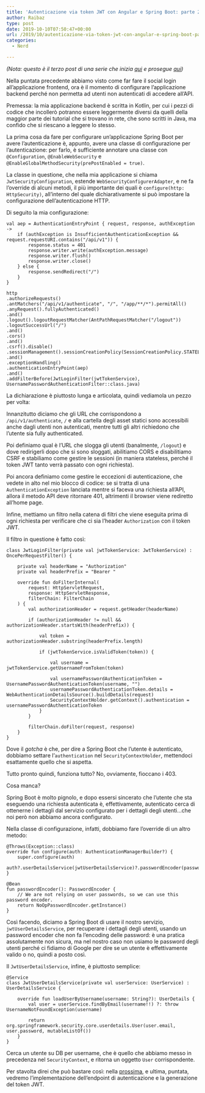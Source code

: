 ```yaml
---
title: 'Autenticazione via token JWT con Angular e Spring Boot: parte 2, configurazione di Spring Boot'
author: Raibaz
type: post
date: 2019-10-10T07:50:47+00:00
url: /2019/10/autenticazione-via-token-jwt-con-angular-e-spring-boot-parte-2-configurazione-di-spring-boot/
categories:
  - Nerd

---
```

_(Nota: questo è il terzo post di una serie che inizia [qui][1] e prosegue [qui][2])_

Nella puntata precedente abbiamo visto come far fare il social login all&#8217;applicazione frontend, ora è il momento di configurare l&#8217;applicazione backend perché non permetta ad utenti non autenticati di accedere all&#8217;API.

Premessa: la mia applicazione backend è scritta in Kotlin, per cui i pezzi di codice che incollerò potranno essere leggermente diversi da quelli della maggior parte dei tutorial che si trovano in rete, che sono scritti in Java, ma confido che si riescano a leggere lo stesso.

La prima cosa da fare per configurare un&#8217;applicazione Spring Boot per avere l&#8217;autenticazione è, appunto, avere una classe di configurazione per l&#8217;autenticazione: per farlo, è sufficiente annotare una classe con `@Configuration`, `@EnableWebSecurity` e `@EnableGlobalMethodSecurity(prePostEnabled = true)`.

La classe in questione, che nella mia applicazione si chiama `JwtSecurityConfiguration`, estende `WebSecurityConfigurerAdapter`, e ne fa l&#8217;override di alcuni metodi, il più importante dei quali è `configure(http: HttpSecurity)`, all&#8217;interno del quale dichiarativamente si può impostare la configurazione dell&#8217;autenticazione HTTP.

Di seguito la mia configurazione:

<pre class="wp-block-code"><code lang="kotlin" class="language-kotlin">val aep = AuthenticationEntryPoint { request, response, authException ->
    if (authException is InsufficientAuthenticationException && request.requestURI.contains("/api/v1")) {
        response.status = 401
        response.writer.write(authException.message)
        response.writer.flush()
        response.writer.close()
    } else {
        response.sendRedirect("/")
    }
}

http
.authorizeRequests()
.antMatchers("/api/v1/authenticate", "/", "/app/**/*").permitAll()
.anyRequest().fullyAuthenticated()
.and()
.logout().logoutRequestMatcher(AntPathRequestMatcher("/logout"))
.logoutSuccessUrl("/")
.and()
.cors()
.and()
.csrf().disable()
.sessionManagement().sessionCreationPolicy(SessionCreationPolicy.STATELESS)
.and()
.exceptionHandling()
.authenticationEntryPoint(aep)
.and()
.addFilterBefore(JwtLoginFilter(jwtTokenService), UsernamePasswordAuthenticationFilter::class.java)</code></pre>

La dichiarazione è piuttosto lunga e articolata, quindi vediamola un pezzo per volta:

Innanzitutto diciamo che gli URL che corrispondono a `/api/v1/authenticate`, `/` e alla cartella degli asset statici sono accessibili anche dagli utenti non autenticati, mentre tutti gli altri richiedono che l&#8217;utente sia fully authenticated.

Poi definiamo qual è l&#8217;URL che slogga gli utenti (banalmente, `/logout`) e dove redirigerli dopo che si sono sloggati, abilitiamo CORS e disabilitiamo CSRF e stabiliamo come gestire le sessioni (in maniera stateless, perché il token JWT tanto verrà passato con ogni richiesta).

Poi ancora definiamo come gestire le eccezioni di autenticazione, che vedete in alto nel mio blocco di codice: se si tratta di una `AuthenticationException` lanciata mentre si faceva una richiesta all&#8217;API, allora il metodo API deve ritornare 401, altrimenti il browser viene rediretto all&#8217;home page.

Infine, mettiamo un filtro nella catena di filtri che viene eseguita prima di ogni richiesta per verificare che ci sia l&#8217;header `Authorization` con il token JWT.

Il filtro in questione è fatto così:

<pre class="wp-block-code"><code lang="kotlin" class="language-kotlin">class JwtLoginFilter(private val jwtTokenService: JwtTokenService) : OncePerRequestFilter() {

    private val headerName = "Authorization"
    private val headerPrefix = "Bearer "

    override fun doFilterInternal(
        request: HttpServletRequest,
        response: HttpServletResponse,
        filterChain: FilterChain
    ) {
        val authorizationHeader = request.getHeader(headerName)

        if (authorizationHeader != null && authorizationHeader.startsWith(headerPrefix)) {

            val token = authorizationHeader.substring(headerPrefix.length)

            if (jwtTokenService.isValidToken(token)) {

                val username = jwtTokenService.getUsernameFromToken(token)

                val usernamePasswordAuthenticationToken = UsernamePasswordAuthenticationToken(username, "")
                usernamePasswordAuthenticationToken.details = WebAuthenticationDetailsSource().buildDetails(request)
                SecurityContextHolder.getContext().authentication = usernamePasswordAuthenticationToken
            }
        }

        filterChain.doFilter(request, response)
    }
}</code></pre>

Dove il _gotcha_ è che, per dire a Spring Boot che l&#8217;utente è autenticato, dobbiamo settare l&#8217;`authentication` nel `SecurityContextHolder`, mettendoci esattamente quello che si aspetta.

Tutto pronto quindi, funziona tutto? No, ovviamente, fioccano i 403.

Cosa manca?

Spring Boot è molto pignolo, e dopo essersi sincerato che l&#8217;utente che sta eseguendo una richiesta autenticata è, effettivamente, autenticato cerca di ottenerne i dettagli dal servizio configurato per i dettagli degli utenti&#8230;che noi però non abbiamo ancora configurato.

Nella classe di configurazione, infatti, dobbiamo fare l&#8217;override di un altro metodo:

<pre class="wp-block-code"><code lang="kotlin" class="language-kotlin">@Throws(Exception::class)
override fun configure(auth: AuthenticationManagerBuilder?) {
    super.configure(auth)
    auth?.userDetailsService(jwtUserDetailsService)?.passwordEncoder(passwordEncoder())
}

@Bean
fun passwordEncoder(): PasswordEncoder {
    // We are not relying on user passwords, so we can use this password encoder.
    return NoOpPasswordEncoder.getInstance()
}</code></pre>

Così facendo, diciamo a Spring Boot di usare il nostro servizio, `jwtUserDetailsService`, per recuperare i dettagli degli utenti, usando un password encoder che non fa l&#8217;encoding delle password: è una pratica assolutamente non sicura, ma nel nostro caso non usiamo le password degli utenti perché ci fidiamo di Google per dire se un utente è effettivamente valido o no, quindi a posto così.

Il `JwtUserDetailsService`, infine, è piuttosto semplice:

<pre class="wp-block-code"><code lang="kotlin" class="language-kotlin">@Service
class JwtUserDetailsService(private val userService: UserService) : UserDetailsService {

    override fun loadUserByUsername(username: String?): UserDetails {
        val user = userService.findByEmail(username!!) ?: throw UsernameNotFoundException(username)

        return org.springframework.security.core.userdetails.User(user.email, user.password, mutableListOf())
    }
}</code></pre>

Cerca un utente su DB per username, che è quello che abbiamo messo in precedenza nel `SecurityContext`, e ritorna un oggetto `User` corrispondente.

Per stavolta direi che può bastare così: nella [prossima][3], e ultima, puntata, vedremo l&#8217;implementazione dell&#8217;endpoint di autenticazione e la generazione del token JWT.

 [1]: https://raibaz.it/2019/10/autenticazione-via-token-jwt-con-angular-e-spring-boot/
 [2]: https://raibaz.it/2019/10/autenticazione-via-token-jwt-con-angular-e-spring-boot-parte-1-google-login-con-angular/
 [3]: https://www.raibaz.it/2019/10/autenticazione-via-token-jwt-con-angular-e-spring-boot-parte-3-generazione-del-token-jwt/
